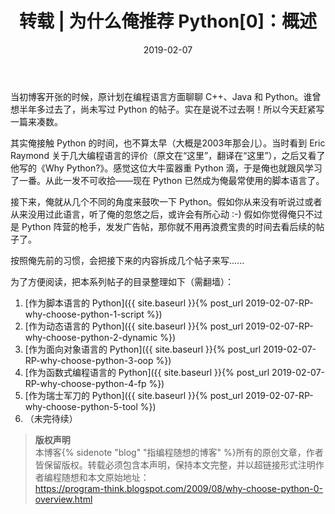 ﻿---
layout:  post
title:   转载 | 为什么俺推荐 Python[0]：概述
excerpt: 从几个不同的角度来鼓吹一下 Python。
date:    2019-02-07
categories: post
---

当初博客开张的时候，原计划在编程语言方面聊聊 C++、Java 和 Python。谁曾想半年多过去了，尚未写过 Python 的帖子。实在是说不过去啊！所以今天赶紧写一篇来凑数。

其实俺接触 Python 的时间，也不算太早（大概是2003年那会儿）。当时看到 Eric Raymond 关于几大编程语言的评价（原文在“这里”，翻译在“这里”），之后又看了他写的《Why Python?》。感觉这位大牛蛮器重 Python 滴，于是俺也就跟风学习了一番。从此一发不可收拾——现在 Python 已然成为俺最常使用的脚本语言了。

接下来，俺就从几个不同的角度来鼓吹一下 Python。假如你从来没有听说过或者从来没用过此语言，听了俺的忽悠之后，或许会有所心动 :-) 假如你觉得俺只不过是 Python 阵营的枪手，发发广告帖，那你就不用再浪费宝贵的时间去看后续的帖子了。

按照俺先前的习惯，会把接下来的内容拆成几个帖子来写......

为了方便阅读，把本系列帖子的目录整理如下（需翻墙）：

1. [作为脚本语言的 Python]({{ site.baseurl }}{% post_url 2019-02-07-RP-why-choose-python-1-script %})
2. [作为动态语言的 Python]({{ site.baseurl }}{% post_url 2019-02-07-RP-why-choose-python-2-dynamic %})
3. [作为面向对象语言的 Python]({{ site.baseurl }}{% post_url 2019-02-07-RP-why-choose-python-3-oop %})
4. [作为函数式编程语言的 Python]({{ site.baseurl }}{% post_url 2019-02-07-RP-why-choose-python-4-fp %})
5. [作为瑞士军刀的 Python]({{ site.baseurl }}{% post_url 2019-02-07-RP-why-choose-python-5-tool %})
6. （未完待续）


> **版权声明**<br>
> 本博客{% sidenote "blog" "指编程随想的博客" %}所有的原创文章，作者皆保留版权。转载必须包含本声明，保持本文完整，并以超链接形式注明作者编程随想和本文原始地址：<br>
> <a href="https://program-think.blogspot.com/2009/08/why-choose-python-0-overview.html">https://program-think.blogspot.com/2009/08/why-choose-python-0-overview.html</a>